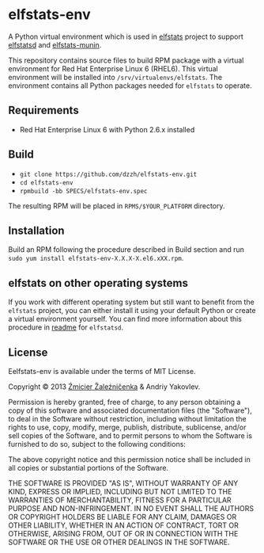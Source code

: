 # elfstats-env

A Python virtual environment which is used in [elfstats][] project to support [elfstatsd][] and [elfstats-munin][].

This repository contains source files to build RPM package with a virtual environment for Red Hat Enterprise Linux 6 (RHEL6). This virtual environment will be installed into `/srv/virtualenvs/elfstats`. The environment contains all Python packages needed for `elfstats` to operate.

## Requirements

* Red Hat Enterprise Linux 6 with Python 2.6.x installed

## Build

* `git clone https://github.com/dzzh/elfstats-env.git` 
* `cd elfstats-env`
* `rpmbuild -bb SPECS/elfstats-env.spec`

The resulting RPM will be placed in `RPMS/$YOUR_PLATFORM` directory.

## Installation

Build an RPM following the procedure described in Build section and run `sudo yum install elfstats-env-X.X.X-X.el6.xXX.rpm`. 

## elfstats on other operating systems

If you work with different operating system but still want to benefit from the `elfstats` project, you can either install it using your default Python or create a virtual environment yourself. You can find more information about this procedure in [readme](https://github.com/dzzh/elfstatsd/blob/master/README.md) for `elfstatsd`.

## License

Eelfstats-env is available under the terms of MIT License.

Copyright © 2013 [Źmicier Žaleźničenka][me] & Andriy Yakovlev.

Permission is hereby granted, free of charge, to any person obtaining a copy
of this software and associated documentation files (the "Software"), to deal
in the Software without restriction, including without limitation the rights
to use, copy, modify, merge, publish, distribute, sublicense, and/or sell
copies of the Software, and to permit persons to whom the Software is
furnished to do so, subject to the following conditions:

The above copyright notice and this permission notice shall be included in
all copies or substantial portions of the Software.

THE SOFTWARE IS PROVIDED "AS IS", WITHOUT WARRANTY OF ANY KIND, EXPRESS OR
IMPLIED, INCLUDING BUT NOT LIMITED TO THE WARRANTIES OF MERCHANTABILITY,
FITNESS FOR A PARTICULAR PURPOSE AND NON-INFRINGEMENT. IN NO EVENT SHALL THE
AUTHORS OR COPYRIGHT HOLDERS BE LIABLE FOR ANY CLAIM, DAMAGES OR OTHER
LIABILITY, WHETHER IN AN ACTION OF CONTRACT, TORT OR OTHERWISE, ARISING FROM,
OUT OF OR IN CONNECTION WITH THE SOFTWARE OR THE USE OR OTHER DEALINGS IN
THE SOFTWARE.

[me]: https://github.com/dzzh
[elfstats]: https://github.com/dzzh/elfstats
[elfstatsd]: https://github.com/dzzh/elfstatsd
[elfstats-munin]: https://github.com/dzzh/elfstats-munin